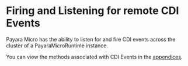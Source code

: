# Firing and Listening for remote CDI Events

Payara Micro has the ability to listen for and fire CDI events across the cluster of a PayaraMicroRuntime instance.

You can view the methods associated with CDI Events in the [appendices](appendices/operation-methods.md#cdi-methods).

